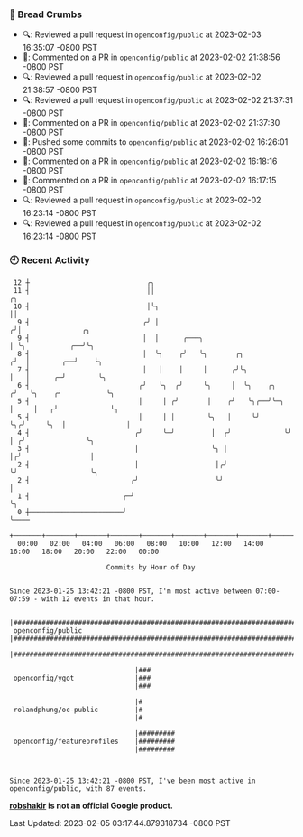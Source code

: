 ### 🍞 Bread Crumbs

 * 🔍: Reviewed a pull request in  `openconfig/public` at 2023-02-03 16:35:07 -0800 PST
 * 💬: Commented on a PR in  `openconfig/public` at 2023-02-02 21:38:56 -0800 PST
 * 🔍: Reviewed a pull request in  `openconfig/public` at 2023-02-02 21:38:57 -0800 PST
 * 🔍: Reviewed a pull request in  `openconfig/public` at 2023-02-02 21:37:31 -0800 PST
 * 💬: Commented on a PR in  `openconfig/public` at 2023-02-02 21:37:30 -0800 PST
 * 🚢: Pushed some commits to `openconfig/public` at 2023-02-02 16:26:01 -0800 PST
 * 💬: Commented on a PR in  `openconfig/public` at 2023-02-02 16:18:16 -0800 PST
 * 💬: Commented on a PR in  `openconfig/public` at 2023-02-02 16:17:15 -0800 PST
 * 🔍: Reviewed a pull request in  `openconfig/public` at 2023-02-02 16:23:14 -0800 PST
 * 🔍: Reviewed a pull request in  `openconfig/public` at 2023-02-02 16:23:14 -0800 PST

### 🕘 Recent Activity
```
 12 ┼                             ╭╮
 11 ┤                             ││                                     ╭╮
 10 ┤                             │╰╮                                    ││
  9 ┤                            ╭╯ │                                   ╭╯│               ╭╮
  9 ┤                            │  │      ╭───╮                        │ ╰╮           ╭──╯╰╮
  8 ┤                            │  ╰╮    ╭╯   ╰╮       ╭╮             ╭╯  │        ╭──╯    ╰╮
  7 ┤                            │   │    │     │      ╭╯╰╮            │   │      ╭─╯        ╰╮
  6 ┤                           ╭╯   ╰╮  ╭╯     ╰╮     │  ╰╮    ╭╮    ╭╯   ╰╮    ╭╯           ╰╮
  5 ┤                           │     │ ╭╯       │    ╭╯   ╰╮╭──╯╰─╮  │     │   ╭╯             ╰╮
  5 ┤                           │     │ │        ╰╮   │     ╰╯     ╰╮╭╯     ╰╮  │               │
  4 ┤                          ╭╯     ╰─╯         │  ╭╯             ╰╯       │ ╭╯               ╰╮
  3 ┤                          │                  ╰╮ │                       │╭╯                 │
  2 ┤                          │                   │╭╯                       ╰╯                  ╰╮
  2 ┤                         ╭╯                   ╰╯                                             │
  1 ┤                       ╭─╯                                                                   ╰╮
  0 ┼───────────────────────╯                                                                      ╰────
    +───────+───────+───────+───────+───────+───────+───────+───────+───────+───────+───────+───────+────
  00:00   02:00   04:00   06:00   08:00   10:00   12:00   14:00   16:00   18:00   20:00   22:00   00:00   

						Commits by Hour of Day


Since 2023-01-25 13:42:21 -0800 PST, I'm most active between 07:00-07:59 - with 12 events in that hour.

```



```
                               |#######################################################################################
 openconfig/public             |#######################################################################################
                               |#######################################################################################

                               |###
 openconfig/ygot               |###
                               |###

                               |#
 rolandphung/oc-public         |#
                               |#

                               |#########
 openconfig/featureprofiles    |#########
                               |#########



Since 2023-01-25 13:42:21 -0800 PST, I've been most active in openconfig/public, with 87 events.

```
**[robshakir](mailto:robjs@google.com) is not an official Google product.**  


Last Updated: 2023-02-05 03:17:44.879318734 -0800 PST
